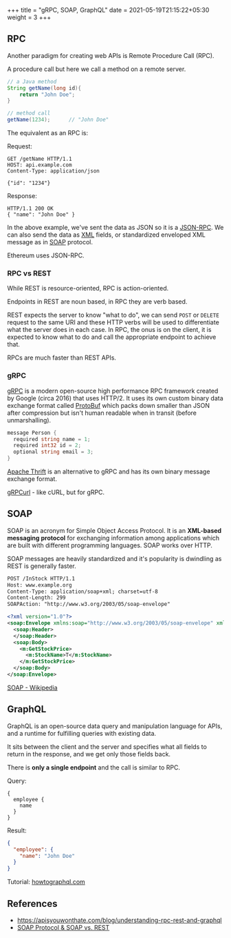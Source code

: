 +++
title = "gRPC, SOAP, GraphQL"
date = 2021-05-19T21:15:22+05:30
weight = 3
+++

## RPC
Another paradigm for creating web APIs is Remote Procedure Call (RPC).

A procedure call but here we call a method on a remote server.

```java
// a Java method
String getName(long id){
	return "John Doe";
}

// method call
getName(1234);		// "John Doe"
```

The equivalent as an RPC is:

Request: 
```foobar
GET /getName HTTP/1.1
HOST: api.example.com
Content-Type: application/json

{"id": "1234"}
```
Response: 
```foobar
HTTP/1.1 200 OK
{ "name": "John Doe" }
```

In the above example, we've sent the data as JSON so it is a [JSON-RPC](https://en.wikipedia.org/wiki/JSON-RPC). We can also send the data as [XML](https://en.wikipedia.org/wiki/XML-RPC) fields, or standardized enveloped XML message as in [SOAP](https://en.wikipedia.org/wiki/SOAP) protocol.

Ethereum uses JSON-RPC.

### RPC vs REST

While REST is resource-oriented, RPC is action-oriented.

Endpoints in REST are noun based, in RPC they are verb based.

REST expects the server to know "what to do", we can send `POST` or `DELETE` request to the same URI and these HTTP verbs will be used to differentiate what the server does in each case. In RPC, the onus is on the client, it is expected to know what to do and call the appropriate endpoint to achieve that.

RPCs are much faster than REST APIs.

### gRPC
[gRPC](https://grpc.io/) is a modern open-source high performance RPC framework created by Google (circa 2016) that uses HTTP/2. It uses its own custom binary data exchange format called [ProtoBuf](https://developers.google.com/protocol-buffers/) which packs down smaller than JSON after compression but isn't human readable when in transit (before unmarshalling).

```go
message Person {
  required string name = 1;
  required int32 id = 2;
  optional string email = 3;
}
```

[Apache Thrift](https://thrift.apache.org/) is an alternative to gRPC and has its own binary message exchange format.

[gRPCurl](https://github.com/fullstorydev/grpcurl) - like cURL, but for gRPC.

## SOAP
SOAP is an acronym for Simple Object Access Protocol. It is an **XML-based messaging protocol** for exchanging information among applications which are built with different programming languages. SOAP works over HTTP.

SOAP messages are heavily standardized and it's popularity is dwindling as REST is generally faster.

```xml
POST /InStock HTTP/1.1
Host: www.example.org
Content-Type: application/soap+xml; charset=utf-8
Content-Length: 299
SOAPAction: "http://www.w3.org/2003/05/soap-envelope"

<?xml version="1.0"?>
<soap:Envelope xmlns:soap="http://www.w3.org/2003/05/soap-envelope" xmlns:m="http://www.example.org">
  <soap:Header>
  </soap:Header>
  <soap:Body>
    <m:GetStockPrice>
      <m:StockName>T</m:StockName>
    </m:GetStockPrice>
  </soap:Body>
</soap:Envelope>
```

[SOAP - Wikipedia](https://en.wikipedia.org/wiki/SOAP)

## GraphQL
GraphQL is an open-source data query and manipulation language for APIs, and a runtime for fulfilling queries with existing data.

It sits between the client and the server and specifies what all fields to return in the response, and we get only those fields back.

There is **only a single endpoint** and the call is similar to RPC.

Query:
```foobar
{
  employee {
    name
  }
}
```
Result:
```json
{
  "employee": {
    "name": "John Doe"
  }
}
```

Tutorial: [howtographql.com](https://www.howtographql.com/basics/1-graphql-is-the-better-rest/)

## References
- https://apisyouwonthate.com/blog/understanding-rpc-rest-and-graphql
- [SOAP Protocol & SOAP vs. REST](https://stoplight.io/api-types/soap-api/)